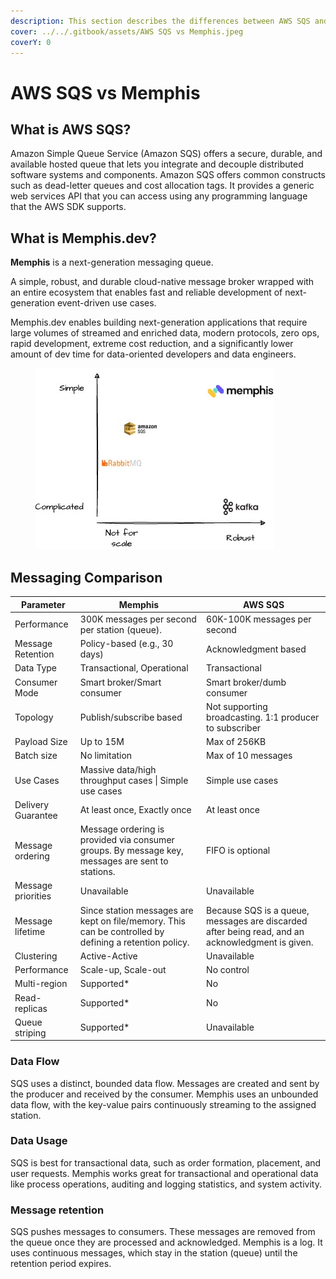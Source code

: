 ```yaml
---
description: This section describes the differences between AWS SQS and Memphis
cover: ../../.gitbook/assets/AWS SQS vs Memphis.jpeg
coverY: 0
---
```


# AWS SQS vs Memphis

## What is AWS SQS?

Amazon Simple Queue Service (Amazon SQS) offers a secure, durable, and available hosted queue that lets you integrate and decouple distributed software systems and components. Amazon SQS offers common constructs such as dead-letter queues and cost allocation tags. It provides a generic web services API that you can access using any programming language that the AWS SDK supports.

## **What is Memphis.dev?**

**Memphis** is a next-generation messaging queue.

A simple, robust, and durable cloud-native message broker wrapped with an entire ecosystem that enables fast and reliable development of next-generation event-driven use cases.

Memphis.dev enables building next-generation applications that require large volumes of streamed and enriched data, modern protocols, zero ops, rapid development, extreme cost reduction, and a significantly lower amount of dev time for data-oriented developers and data engineers.

<figure><img src="../../.gitbook/assets/image (6).png" alt=""><figcaption></figcaption></figure>

## Messaging Comparison

| Parameter          | Memphis                                                                                                | AWS SQS                                                                                          |
| ------------------ | ------------------------------------------------------------------------------------------------------ | ------------------------------------------------------------------------------------------------ |
| Performance        | 300K messages per second per station (queue).                                                          | 60K-100K messages per second                                                                     |
| Message Retention  | Policy-based (e.g., 30 days)                                                                           | Acknowledgment based                                                                             |
| Data Type          | Transactional, Operational                                                                             | Transactional                                                                                    |
| Consumer Mode      | Smart broker/Smart consumer                                                                            | Smart broker/dumb consumer                                                                       |
| Topology           | Publish/subscribe based                                                                                | Not supporting broadcasting. 1:1 producer to subscriber                                          |
| Payload Size       | Up to 15M                                                                                              | Max of 256KB                                                                                     |
| Batch size         | No limitation                                                                                          | Max of 10 messages                                                                               |
| Use Cases          | Massive data/high throughput cases \| Simple use cases                                                 | Simple use cases                                                                                 |
| Delivery Guarantee | At least once, Exactly once                                                                            | At least once                                                                                    |
| Message ordering   | Message ordering is provided via consumer groups. By message key, messages are sent to stations.       | FIFO is optional                                                                                 |
| Message priorities | Unavailable                                                                                            | Unavailable                                                                                      |
| Message lifetime   | Since station messages are kept on file/memory. This can be controlled by defining a retention policy. | Because SQS is a queue, messages are discarded after being read, and an acknowledgment is given. |
| Clustering         | Active-Active                                                                                          | Unavailable                                                                                      |
| Performance        | Scale-up, Scale-out                                                                                    | No control                                                                                       |
| Multi-region       | Supported\*                                                                                            | No                                                                                               |
| Read-replicas      | Supported\*                                                                                            | No                                                                                               |
| Queue striping     | Supported\*                                                                                            | Unavailable                                                                                      |

### **Data Flow**&#x20;

SQS uses a distinct, bounded data flow. Messages are created and sent by the producer and received by the consumer. Memphis uses an unbounded data flow, with the key-value pairs continuously streaming to the assigned station.

### **Data Usage**

SQS is best for transactional data, such as order formation, placement, and user requests. Memphis works great for transactional and operational data like process operations, auditing and logging statistics, and system activity.

### **Message retention**&#x20;

SQS pushes messages to consumers. These messages are removed from the queue once they are processed and acknowledged. Memphis is a log. It uses continuous messages, which stay in the station (queue) until the retention period expires.
